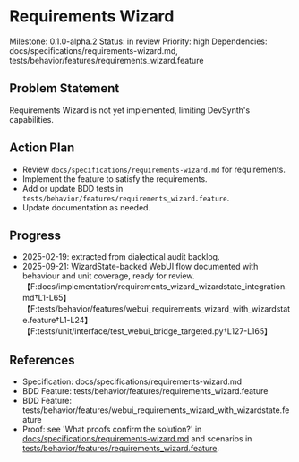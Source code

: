 # Requirements Wizard
Milestone: 0.1.0-alpha.2
Status: in review
Priority: high
Dependencies: docs/specifications/requirements-wizard.md, tests/behavior/features/requirements_wizard.feature

## Problem Statement
Requirements Wizard is not yet implemented, limiting DevSynth's capabilities.


## Action Plan
- Review `docs/specifications/requirements-wizard.md` for requirements.
- Implement the feature to satisfy the requirements.
- Add or update BDD tests in `tests/behavior/features/requirements_wizard.feature`.
- Update documentation as needed.

## Progress
- 2025-02-19: extracted from dialectical audit backlog.
- 2025-09-21: WizardState-backed WebUI flow documented with behaviour and unit coverage, ready for review.【F:docs/implementation/requirements_wizard_wizardstate_integration.md†L1-L65】【F:tests/behavior/features/webui_requirements_wizard_with_wizardstate.feature†L1-L24】【F:tests/unit/interface/test_webui_bridge_targeted.py†L127-L165】

## References
- Specification: docs/specifications/requirements-wizard.md
- BDD Feature: tests/behavior/features/requirements_wizard.feature
- BDD Feature: tests/behavior/features/webui_requirements_wizard_with_wizardstate.feature
- Proof: see 'What proofs confirm the solution?' in [docs/specifications/requirements-wizard.md](../docs/specifications/requirements-wizard.md) and scenarios in [tests/behavior/features/requirements_wizard.feature](../tests/behavior/features/requirements_wizard.feature).
